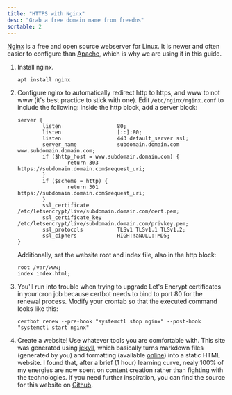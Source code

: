 ```yaml
---
title: "HTTPS with Nginx"
desc: "Grab a free domain name from freedns"
sortable: 2
---
```


[Nginx](https://nginx.org/) is a free and open source webserver for Linux. It is newer and often easier to configure than [Apache](https://httpd.apache.org/), which is why we are using it in this guide.

1. Install nginx.
	```
	apt install nginx
	```
2. Configure nginx to automatically redirect http to https, and www to not www (it's best practice to stick with one). Edit `/etc/nginx/nginx.conf` to include the following:
	Inside the http block, add a server block:
	```
	server {
	        listen                  80;
	        listen                  [::]:80;
	        listen                  443 default_server ssl;
	        server_name             subdomain.domain.com www.subdomain.domain.com;
	        if ($http_host = www.subdomain.domain.com) {
	                return 303 https://subdomain.domain.com$request_uri;
	        }
	        if ($scheme = http) {
	                return 301 https://subdomain.domain.com$request_uri;
	        }
	        ssl_certificate         /etc/letsencrypt/live/subdomain.domain.com/cert.pem;
	        ssl_certificate_key     /etc/letsencrypt/live/subdomain.domain.com/privkey.pem;
	        ssl_protocols           TLSv1 TLSv1.1 TLSv1.2;
	        ssl_ciphers             HIGH:!aNULL:!MD5;
	}
	```
	Additionally, set the website root and index file, also in the http block:
	```
	root /var/www;
	index index.html;
	```
3. You'll run into trouble when trying to upgrade Let's Encrypt certificates in your cron job because certbot needs to bind to port 80 for the renewal process. Modify your crontab so that the executed command looks like this:
	```
	certbot renew --pre-hook "systemctl stop nginx" --post-hook "systemctl start nginx"
	```
4. Create a website! Use whatever tools you are comfortable with. This site was generated using [jekyll](https://jekyllrb.com/), which basically turns markdown files (generated by you) and formatting (available [online](http://themes.jekyllrc.org/)) into a static HTML website. I found that, after a brief (1 hour) learning curve, nealy 100% of my energies are now spent on content creation rather than fighting with the technologies. If you need further inspiration, you can find the source for this website on [Github](https://github.com/NathanRVance/homelinuxserver).
